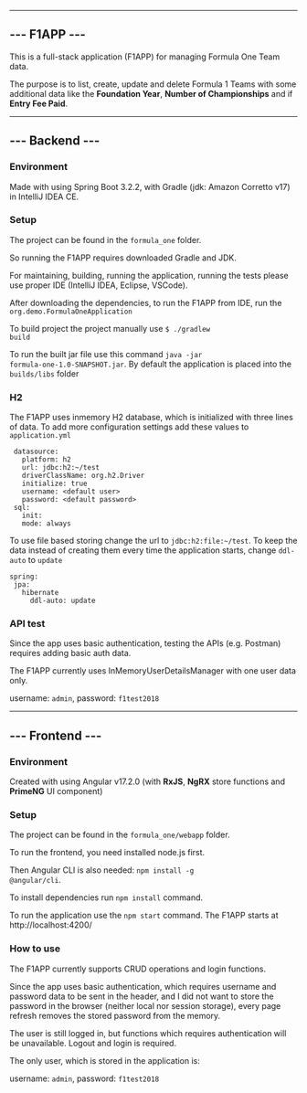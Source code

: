 
---------------
--- F1APP ---
---------------

This is a full-stack application (F1APP) for managing Formula One Team data.

The purpose is to list, create, update and delete Formula 1 Teams with some additional data like the **Foundation Year**, **Number of
Championships** and if **Entry Fee Paid**. 

---------------
--- Backend ---   
---------------
### Environment

Made with using Spring Boot 3.2.2, with Gradle (jdk: Amazon Corretto v17) in IntelliJ IDEA CE.

### Setup

The project can be found in the <code>formula_one</code> folder.

So running the F1APP requires downloaded Gradle and JDK.

For maintaining, building, running the application, running the tests please use proper IDE (IntelliJ IDEA, Eclipse, VSCode).

After downloading the dependencies, to run the F1APP from IDE, run the <code>org.demo.FormulaOneApplication</code>

To build project the project manually use <code>$ ./gradlew build</code>

To run the built jar file use this command <code>java -jar formula-one-1.0-SNAPSHOT.jar</code>. 
By default the application is placed into the <code>builds/libs</code> folder

### H2

The F1APP uses inmemory H2 database, which is initialized with three lines of data. 
To add more configuration settings add these values to <code>application.yml</code>
  ```
   datasource:
     platform: h2
     url: jdbc:h2:~/test
     driverClassName: org.h2.Driver
     initialize: true
     username: <default user>
     password: <default password>
   sql:
     init:
     mode: always
  ```
To use file based storing change the url to <code>jdbc:h2:file:~/test</code>.
To keep the data instead of creating them every time the application starts, change <code>ddl-auto</code> to <code>update</code>  
  ```
  spring:
   jpa:
     hibernate
       ddl-auto: update     
  ```

### API test
Since the app uses basic authentication, testing the APIs (e.g. Postman) requires adding basic auth data.

The F1APP currently uses InMemoryUserDetailsManager with one user data only.

username: <code>admin</code>, password: <code>f1test2018</code>


---------------
--- Frontend ---
---------------
### Environment
Created with using Angular v17.2.0 (with **RxJS**, **NgRX** store functions and **PrimeNG** UI component)

### Setup
The project can be found in the <code>formula_one/webapp</code> folder.

To run the frontend, you need installed node.js first.

Then Angular CLI is also needed: <code>npm install -g @angular/cli</code>.

To install dependencies run <code>npm install</code> command.

To run the application use the <code>npm start</code> command. The F1APP starts at http://localhost:4200/

### How to use

The F1APP currently supports CRUD operations and login functions.

Since the app uses basic authentication, which requires username and password data to be sent in the header, and I did not want to store the password in the browser (neither local nor session storage), every page refresh removes the stored password from the memory.

The user is still logged in, but functions which requires authentication will be unavailable. Logout and login is required.

The only user, which is stored in the application is: 

username: <code>admin</code>, password: <code>f1test2018</code>





